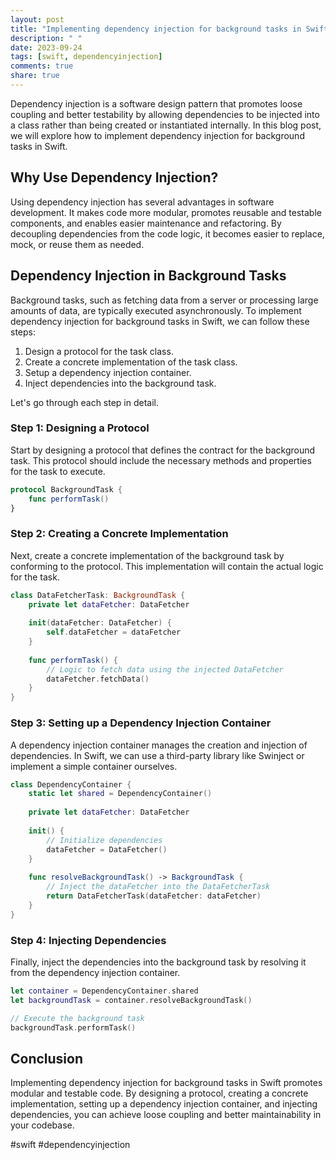 ```yaml
---
layout: post
title: "Implementing dependency injection for background tasks in Swift"
description: " "
date: 2023-09-24
tags: [swift, dependencyinjection]
comments: true
share: true
---
```


Dependency injection is a software design pattern that promotes loose coupling and better testability by allowing dependencies to be injected into a class rather than being created or instantiated internally. In this blog post, we will explore how to implement dependency injection for background tasks in Swift.

## Why Use Dependency Injection?

Using dependency injection has several advantages in software development. It makes code more modular, promotes reusable and testable components, and enables easier maintenance and refactoring. By decoupling dependencies from the code logic, it becomes easier to replace, mock, or reuse them as needed.

## Dependency Injection in Background Tasks

Background tasks, such as fetching data from a server or processing large amounts of data, are typically executed asynchronously. To implement dependency injection for background tasks in Swift, we can follow these steps:

1. Design a protocol for the task class.
2. Create a concrete implementation of the task class.
3. Setup a dependency injection container.
4. Inject dependencies into the background task.

Let's go through each step in detail.

### Step 1: Designing a Protocol

Start by designing a protocol that defines the contract for the background task. This protocol should include the necessary methods and properties for the task to execute.

```swift
protocol BackgroundTask {
    func performTask()
}
```

### Step 2: Creating a Concrete Implementation

Next, create a concrete implementation of the background task by conforming to the protocol. This implementation will contain the actual logic for the task.

```swift
class DataFetcherTask: BackgroundTask {
    private let dataFetcher: DataFetcher
    
    init(dataFetcher: DataFetcher) {
        self.dataFetcher = dataFetcher
    }
    
    func performTask() {
        // Logic to fetch data using the injected DataFetcher
        dataFetcher.fetchData()
    }
}
```

### Step 3: Setting up a Dependency Injection Container

A dependency injection container manages the creation and injection of dependencies. In Swift, we can use a third-party library like Swinject or implement a simple container ourselves.

```swift
class DependencyContainer {
    static let shared = DependencyContainer()
    
    private let dataFetcher: DataFetcher
    
    init() {
        // Initialize dependencies
        dataFetcher = DataFetcher()
    }
    
    func resolveBackgroundTask() -> BackgroundTask {
        // Inject the dataFetcher into the DataFetcherTask
        return DataFetcherTask(dataFetcher: dataFetcher)
    }
}
```

### Step 4: Injecting Dependencies

Finally, inject the dependencies into the background task by resolving it from the dependency injection container.

```swift
let container = DependencyContainer.shared
let backgroundTask = container.resolveBackgroundTask()

// Execute the background task
backgroundTask.performTask()
```

## Conclusion

Implementing dependency injection for background tasks in Swift promotes modular and testable code. By designing a protocol, creating a concrete implementation, setting up a dependency injection container, and injecting dependencies, you can achieve loose coupling and better maintainability in your codebase.

#swift #dependencyinjection